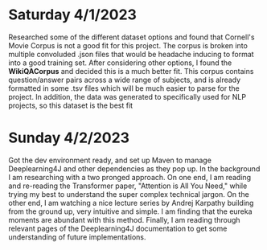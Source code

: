 # Saturday 4/1/2023

Researched some of the different dataset options and found that Cornell's Movie Corpus is not a good fit for this project. The corpus is broken into multiple convoluded .json files that would be headache inducing to format into a good training set. After considering other options, I found the **WikiQACorpus** and decided this is a much better fit. This corpus contains question/answer pairs across a wide range of subjects, and is already formatted in some .tsv files which will be much easier to parse for the project. In addition, the data was generated to specifically used for NLP projects, so this dataset is the best fit

# Sunday 4/2/2023

Got the dev environment ready, and set up Maven to manage Deeplearning4J and other dependencies as they pop up. In the background I am researching with a two pronged approach. On one end, I am reading and re-reading the Transformer paper, "Attention is All You Need," while trying my best to understand the super complex technical jargon. On the other end, I am watching a nice lecture series by Andrej Karpathy building from the ground up, very intuitive and simple. I am finding that the eureka moments are abundant with this method. Finally, I am reading through relevant pages of the Deeplearning4J documentation to get some understanding of future implementations.